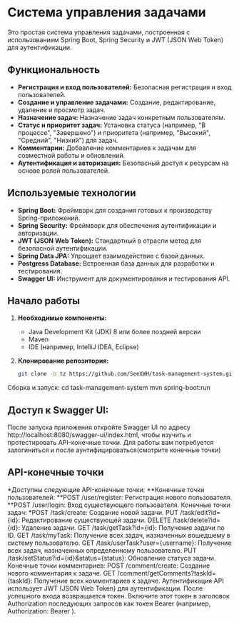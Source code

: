 # Система управления задачами

Это простая система управления задачами, построенная с использованием Spring Boot, Spring Security и JWT (JSON Web Token) для аутентификации.

## Функциональность

* **Регистрация и вход пользователей:**  Безопасная регистрация и вход пользователей.
* **Создание и управление задачами:**  Создание, редактирование, удаление и просмотр задач.
* **Назначение задач:** Назначение задач конкретным пользователям.
* **Статус и приоритет задач:**  Установка статуса (например, "В процессе", "Завершено") и приоритета (например, "Высокий", "Средний", "Низкий") для задач.
* **Комментарии:**  Добавление комментариев к задачам для совместной работы и обновлений.
* **Аутентификация и авторизация:**  Безопасный доступ к ресурсам на основе ролей пользователей.

## Используемые технологии

* **Spring Boot:**  Фреймворк для создания готовых к производству Spring-приложений.
* **Spring Security:**  Фреймворк для обеспечения аутентификации и авторизации.
* **JWT (JSON Web Token):**  Стандартный в отрасли метод для безопасной аутентификации.
* **Spring Data JPA:**  Упрощает взаимодействие с базой данных.
* **Postgress Database:**  Встроенная база данных для разработки и тестирования.
* **Swagger UI:**  Инструмент для документирования и тестирования API.

## Начало работы

1. **Необходимые компоненты:**
   * Java Development Kit (JDK) 8 или более поздней версии
   * Maven
   * IDE (например, IntelliJ IDEA, Eclipse)

2. **Клонирование репозитория:**
   ```bash
   git clone -b tz https://github.com/SeeXWH/task-management-system.git

Сборка и запуск:
cd task-management-system
mvn spring-boot:run


## Доступ к Swagger UI:
После запуска приложения откройте Swagger UI по адресу http://localhost:8080/swagger-ui/index.html, чтобы изучить и протестировать API-конечные точки.
Для работы вам потребуется залогиниться и после аунтифицироваться(смотрите конечные точки)
## API-конечные точки
*Доступны следующие API-конечные точки:
**Конечные точки пользователей:
**POST /user/register: Регистрация нового пользователя.
**POST /user/login: Вход существующего пользователя.
Конечные точки задач:
*POST /task/create: Создание новой задачи.
PUT /task/edit?id={id}: Редактирование существующей задачи.
DELETE /task/delete?id={id}: Удаление задачи.
GET /task/getTask?id={id}: Получение задачи по ID.
GET /task/myTask: Получение всех задач, назначенных вошедшему в систему пользователю.
GET /task/userTask?user={username}: Получение всех задач, назначенных определенному пользователю.
PUT /task/setStatus?id={id}&status={status}: Обновление статуса задачи.
Конечные точки комментариев:
POST /comment/create: Создание нового комментария к задаче.
GET /comment/getComments?taskId={taskId}: Получение всех комментариев к задаче.
Аутентификация
API использует JWT (JSON Web Token) для аутентификации. После успешного входа возвращается токен. Включите этот токен в заголовок Authorization последующих запросов как токен Bearer (например, Authorization: Bearer <token>).
